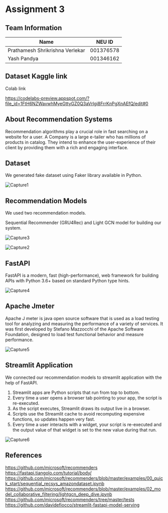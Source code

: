 # **Assignment 3**

## Team Information

| Name | NEU ID 
| --- | --- 
|Prathamesh Shrikrishna Verlekar | 001376578 
|Yash Pandya | 001346162

## Dataset Kaggle link

Colab link

https://codelabs-preview.appspot.com/?file_id=1FtH6NZWavwhMyeGttyGZ0Q3aVrlgi8FrrKnPgXnAEfQ/edit#0

## About Recommendation Systems

Recommendation algorithms play a crucial role in fast searching on a website for a user. A Company is a large e-tailer who has millions of products in catalog. They intend to enhance the user-experience of their client by providing them with a rich and engaging interface.

## Dataset 

We generated fake dataset using Faker library available in Python.

![Capture1](https://user-images.githubusercontent.com/55213702/90304727-97af7b80-de88-11ea-83a5-bc44c8a76a35.PNG)

## Recommendation Models

We used two recommendation models.

Sequential Recommender (GRU4Rec) and Light GCN model for building our system.

![Capture3](https://user-images.githubusercontent.com/55213702/90304802-5370ab00-de89-11ea-9521-a4933abb1d0c.PNG)

![Capture2](https://user-images.githubusercontent.com/55213702/90304803-5370ab00-de89-11ea-8ebd-000a4ba078b4.PNG)

## FastAPI

FastAPI is a modern, fast (high-performance), web framework for building APIs with Python 3.6+ based on standard Python type hints.

![Capture4](https://user-images.githubusercontent.com/55213702/90304827-ac404380-de89-11ea-9a55-25e4a962c8cc.PNG)

## Apache Jmeter

Apache J meter is java open source software that is used as a load testing tool for analyzing and measuring the performance of a variety of services. It was first developed by Stefano Mazzocchi of the Apache Software Foundation, designed to load test functional behavior and measure performance.

![Capture5](https://user-images.githubusercontent.com/55213702/90304862-09d49000-de8a-11ea-86e8-1cade6322ae9.PNG)

## Streamlit Application

We connected our recommendation models to streamlit application with the help of FastAPI.

1. Streamlit apps are Python scripts that run from top to bottom.
2. Every time a user opens a browser tab pointing to your app, the script is re-executed.
3. As the script executes, Streamlit draws its output live in a browser.
4. Scripts use the Streamlit cache to avoid recomputing expensive functions, so updates happen very fast.
5. Every time a user interacts with a widget, your script is re-executed and the output value of that widget is set to the new value during that run.

![Capture6](https://user-images.githubusercontent.com/55213702/90304965-3dfc8080-de8b-11ea-8f12-c8282ac93381.PNG)

## References

https://github.com/microsoft/recommenders \
https://fastapi.tiangolo.com/tutorial/body/ \
https://github.com/microsoft/recommenders/blob/master/examples/00_quick_start/sequential_recsys_amazondataset.ipynb \
https://github.com/microsoft/recommenders/blob/master/examples/02_model_collaborative_filtering/lightgcn_deep_dive.ipynb \
https://github.com/microsoft/recommenders/tree/master/tests \
https://github.com/davidefiocco/streamlit-fastapi-model-serving







